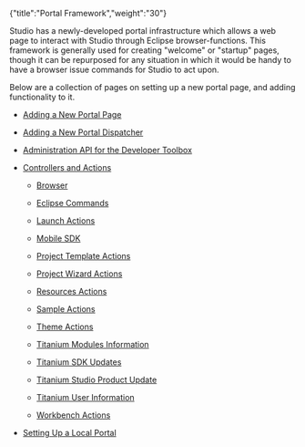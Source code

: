 {"title":"Portal Framework","weight":"30"} 

Studio has a newly-developed portal infrastructure which allows a web page to interact with Studio through Eclipse browser-functions. This framework is generally used for creating "welcome" or "startup" pages, though it can be repurposed for any situation in which it would be handy to have a browser issue commands for Studio to act upon.

Below are a collection of pages on setting up a new portal page, and adding functionality to it.

*   [Adding a New Portal Page](/docs/appc/Axway_Appcelerator_Studio/Axway_Appcelerator_Studio_Guide/SDK/Portal_Framework/Adding_a_New_Portal_Page/)
    
*   [Adding a New Portal Dispatcher](/docs/appc/Axway_Appcelerator_Studio/Axway_Appcelerator_Studio_Guide/SDK/Portal_Framework/Adding_a_New_Portal_Dispatcher/)
    
*   [Administration API for the Developer Toolbox](/docs/appc/Axway_Appcelerator_Studio/Axway_Appcelerator_Studio_Guide/SDK/Portal_Framework/Administration_API_for_the_Developer_Toolbox/)
    
*   [Controllers and Actions](/docs/appc/Axway_Appcelerator_Studio/Axway_Appcelerator_Studio_Guide/SDK/Portal_Framework/Controllers_and_Actions/)
    
    *   [Browser](/docs/appc/Axway_Appcelerator_Studio/Axway_Appcelerator_Studio_Guide/SDK/Portal_Framework/Controllers_and_Actions/Browser/)
        
    *   [Eclipse Commands](/docs/appc/Axway_Appcelerator_Studio/Axway_Appcelerator_Studio_Guide/SDK/Portal_Framework/Controllers_and_Actions/Eclipse_Commands/)
        
    *   [Launch Actions](/docs/appc/Axway_Appcelerator_Studio/Axway_Appcelerator_Studio_Guide/SDK/Portal_Framework/Controllers_and_Actions/Launch_Actions/)
        
    *   [Mobile SDK](/docs/appc/Axway_Appcelerator_Studio/Axway_Appcelerator_Studio_Guide/SDK/Portal_Framework/Controllers_and_Actions/Mobile_SDK/)
        
    *   [Project Template Actions](/docs/appc/Axway_Appcelerator_Studio/Axway_Appcelerator_Studio_Guide/SDK/Portal_Framework/Controllers_and_Actions/Project_Template_Actions/)
        
    *   [Project Wizard Actions](/docs/appc/Axway_Appcelerator_Studio/Axway_Appcelerator_Studio_Guide/SDK/Portal_Framework/Controllers_and_Actions/Project_Wizard_Actions/)
        
    *   [Resources Actions](/docs/appc/Axway_Appcelerator_Studio/Axway_Appcelerator_Studio_Guide/SDK/Portal_Framework/Controllers_and_Actions/Resources_Actions/)
        
    *   [Sample Actions](/docs/appc/Axway_Appcelerator_Studio/Axway_Appcelerator_Studio_Guide/SDK/Portal_Framework/Controllers_and_Actions/Sample_Actions/)
        
    *   [Theme Actions](/docs/appc/Axway_Appcelerator_Studio/Axway_Appcelerator_Studio_Guide/SDK/Portal_Framework/Controllers_and_Actions/Theme_Actions/)
        
    *   [Titanium Modules Information](/docs/appc/Axway_Appcelerator_Studio/Axway_Appcelerator_Studio_Guide/SDK/Portal_Framework/Controllers_and_Actions/Titanium_Modules_Information/)
        
    *   [Titanium SDK Updates](/docs/appc/Axway_Appcelerator_Studio/Axway_Appcelerator_Studio_Guide/SDK/Portal_Framework/Controllers_and_Actions/Titanium_SDK_Updates/)
        
    *   [Titanium Studio Product Update](/docs/appc/Axway_Appcelerator_Studio/Axway_Appcelerator_Studio_Guide/SDK/Portal_Framework/Controllers_and_Actions/Titanium_Studio_Product_Update/)
        
    *   [Titanium User Information](/docs/appc/Axway_Appcelerator_Studio/Axway_Appcelerator_Studio_Guide/SDK/Portal_Framework/Controllers_and_Actions/Titanium_User_Information/)
        
    *   [Workbench Actions](/docs/appc/Axway_Appcelerator_Studio/Axway_Appcelerator_Studio_Guide/SDK/Portal_Framework/Controllers_and_Actions/Workbench_Actions/)
        
*   [Setting Up a Local Portal](/docs/appc/Axway_Appcelerator_Studio/Axway_Appcelerator_Studio_Guide/SDK/Portal_Framework/Setting_Up_a_Local_Portal/)